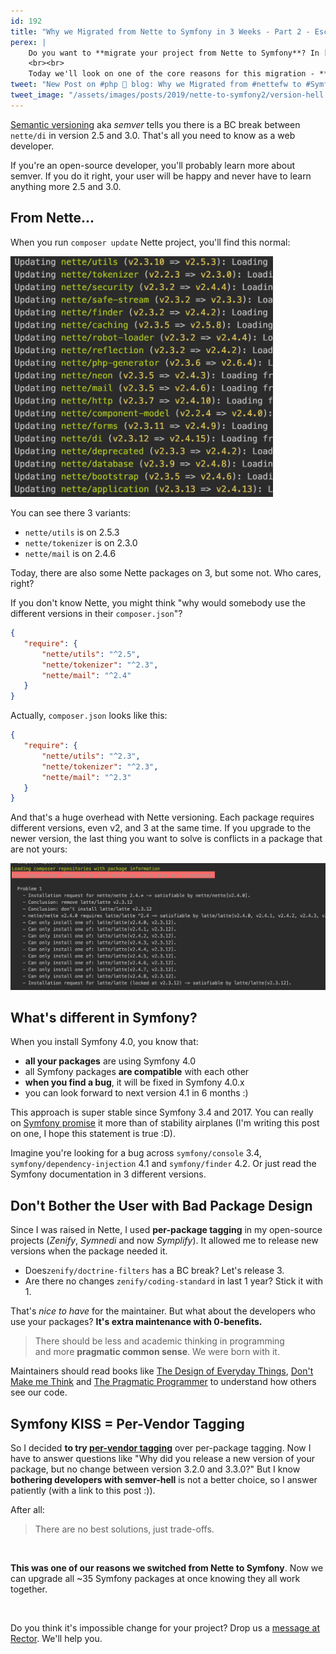 ```yaml
---
id: 192
title: "Why we Migrated from Nette to Symfony in 3 Weeks - Part 2 - Escaping Semantic Hell"
perex: |
    Do you want to **migrate your project from Nette to Symfony**? In [part 1](/blog/2019/02/21/how-we-migrated-from-nette-to-symfony-in-3-weeks-part-1) we showed you how to get your project ready, why it's important to make team commitment and what you can automate.
    <br><br>
    Today we'll look on one of the core reasons for this migration - **escaping to semantic hell**.
tweet: "New Post on #php 🐘 blog: Why we Migrated from #nettefw to #Symfony in 3 Weeks - Part 2 - Escaping Semantic Hell"
tweet_image: "/assets/images/posts/2019/nette-to-symfony2/version-hell.png"
---
```


[Semantic versioning](https://semver.org) aka *semver* tells you there is a BC break between `nette/di` in version 2.5 and 3.0. That's all you need to know as a web developer.

If you're an open-source developer, you'll probably learn more about semver. If you do it right, your user will be happy and never have to learn anything more 2.5 and 3.0.

## From Nette...

When you run `composer update` Nette project, you'll find this normal:

<img src="/assets/images/posts/2019/nette-to-symfony2/version-hell.png" style="max-width:30em">

You can see there 3 variants:

- `nette/utils` is on 2.5.3
- `nette/tokenizer` is on 2.3.0
- `nette/mail` is on 2.4.6

Today, there are also some Nette packages on 3, but some not. Who cares, right?

If you don't know Nette, you might think "why would somebody use the different versions in their `composer.json`"?


```json
{
   "require": {
       "nette/utils": "^2.5",
       "nette/tokenizer": "^2.3",
       "nette/mail": "^2.4"
   }
}
```

Actually, `composer.json` looks like this:

```json
{
   "require": {
       "nette/utils": "^2.3",
       "nette/tokenizer": "^2.3",
       "nette/mail": "^2.3"
   }
}
```

And that's a huge overhead with Nette versioning. Each package requires different versions, even v2, and 3 at the same time. If you upgrade to the newer version, the last thing you want to solve is conflicts in a package that are not yours:

<img src="/assets/images/posts/2019/nette-to-symfony2/install-fail.png">

## What's different in Symfony?

When you install Symfony 4.0, you know that:

- **all your packages** are using Symfony 4.0
- all Symfony packages **are compatible** with each other
- **when you find a bug**, it will be fixed in Symfony 4.0.x
- you can look forward to next version 4.1 in 6 months :)

This approach is super stable since Symfony 3.4 and 2017. You can really on [Symfony promise](https://symfony.com/doc/current/contributing/code/bc.html) it more than of stability airplanes (I'm writing this post on one, I hope this statement is true :D).

Imagine you're looking for a bug across `symfony/console` 3.4, `symfony/dependency-injection` 4.1 and `symfony/finder` 4.2. Or just read the Symfony documentation in 3 different versions.

## Don't Bother the User with Bad Package Design

Since I was raised in Nette, I used **per-package tagging** in my open-source projects (*Zenify*, *Symnedi* and now *Symplify*). It allowed me to release new versions when the package needed it.

- Does`zenify/doctrine-filters` has a BC break? Let's release 3.
- Are there no changes `zenify/coding-standard` in last 1 year? Stick it with 1.

That's *nice to have* for the maintainer. But what about the developers who use your packages? **It's extra maintenance with 0-benefits.**

<blockquote class="blockquote mt-5 mb-5 text-center">
    There should be less and academic thinking in programming
    <br>and more <strong>pragmatic common sense</strong>. We were born with it.
</blockquote>

Maintainers should read books like [The Design of Everyday Things](https://www.amazon.com/Design-Everyday-Things-Revised-Expanded-ebook/dp/B06XCCZJ4L), [Don't Make me Think](https://www.amazon.com/Dont-Make-Think-Revisited-Usability-ebook-dp-B00HJUBRPG/dp/B00HJUBRPG) and [The Pragmatic Programmer](https://www.amazon.com/Pragmatic-Programmer-Journeyman-Master-ebook-dp-B003GCTQAE/dp/B003GCTQAE) to understand how others see our code.

## Symfony KISS = Per-Vendor Tagging

So I decided **to try [per-vendor tagging](/blog/2017/10/30/what-can-you-learn-from-menstruation-and-symfony-releases)** over per-package tagging. Now I have to answer questions like "Why did you release a new version of your package, but no change between version 3.2.0 and 3.3.0?" But I know **bothering developers with semver-hell** is not a better choice, so I answer patiently (with a link to this post :)).

After all:

<blockquote class="blockquote text-center">
   There are no best solutions, just trade-offs.
</blockquote>

<br>

**This was one of our reasons we switched from Nette to Symfony**. Now we can upgrade all ~35 Symfony packages at once knowing they all work together.

<br>

Do you think it's impossible change for your project? Drop us a [message at Rector](https://getrector.org). We'll help you.
